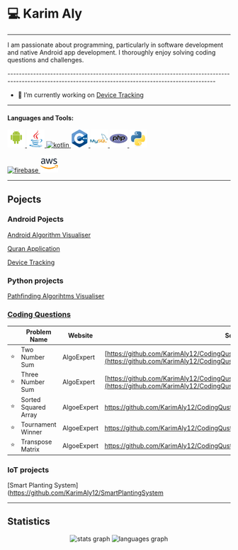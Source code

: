 # 💻 Karim Aly
-------------------------------------------------------------------------------------------------------------------------------------------------------
<p>I am passionate about programming, particularly in software development and native Android app development. I thoroughly enjoy solving coding questions and challenges.</p>
-------------------------------------------------------------------------------------------------------------------------------------------------------

- 🔭 I’m currently working on [Device Tracking](https://github.com/KarimAly12/DeviceTracking)

-------------------------------------------------------------------------------------------------------------------------------------------------------


<p align="left">
</p>

<h4 align="left">Languages and Tools:</h4>
<p align="left"> <a href="https://developer.android.com" target="_blank" rel="noreferrer"> <img src="https://raw.githubusercontent.com/devicons/devicon/master/icons/android/android-original-wordmark.svg" alt="android" width="40" height="40"/> </a> <a href="https://www.java.com" target="_blank" rel="noreferrer"> <img src="https://raw.githubusercontent.com/devicons/devicon/master/icons/java/java-original.svg" alt="java" width="40" height="40"/> </a> <a href="https://kotlinlang.org" target="_blank" rel="noreferrer"> <img src="https://www.vectorlogo.zone/logos/kotlinlang/kotlinlang-icon.svg" alt="kotlin" width="40" height="40"/> </a> 
<a href="https://www.w3schools.com/cpp/" target="_blank" rel="noreferrer"> <img src="https://raw.githubusercontent.com/devicons/devicon/master/icons/cplusplus/cplusplus-original.svg" alt="cplusplus" width="40" height="40"/> </a>  <a href="https://www.mysql.com/" target="_blank" rel="noreferrer"> <img src="https://raw.githubusercontent.com/devicons/devicon/master/icons/mysql/mysql-original-wordmark.svg" alt="mysql" width="40" height="40"/> </a> <a href="https://www.php.net" target="_blank" rel="noreferrer"> <img src="https://raw.githubusercontent.com/devicons/devicon/master/icons/php/php-original.svg" alt="php" width="40" height="40"/> </a> <a href="https://www.python.org" target="_blank" rel="noreferrer"> <img src="https://raw.githubusercontent.com/devicons/devicon/master/icons/python/python-original.svg" alt="python" width="40" height="40"/> </a> </p><a href="https://firebase.google.com/" target="_blank" rel="noreferrer"> <img src="https://www.vectorlogo.zone/logos/firebase/firebase-icon.svg" alt="firebase" width="40" height="40"/> </a><a href="https://aws.amazon.com" target="_blank" rel="noreferrer"> <img src="https://raw.githubusercontent.com/devicons/devicon/master/icons/amazonwebservices/amazonwebservices-original-wordmark.svg" alt="aws" width="40" height="40"/> </a></p>

-------------------------------------------------------------------------------------------------------------------------------------------------------


## Pojects

### Android Pojects
[Android Algorithm Visualiser](https://github.com/KarimAly12/AndroidAlgoVisulaiser)

[Quran Application](https://github.com/KarimAly12/Quran_App)

[Device Tracking](https://github.com/KarimAly12/DeviceTracking)


### Python projects
[Pathfinding Algorihtms Visualiser](https://github.com/KarimAly12/Pathfinding_Visualiser)


### [Coding Questions](https://github.com/KarimAly12/CodingQustions/tree/main)
|   | Problem Name     | Website    | Solution                                                                                                                                                             |
| - | ---------------- | ---------- | -------------------------------------------------------------------------------------------------------------------------------------------------------------------- |
| ⭐ | Two Number Sum   | AlgoExpert | [https://github.com/KarimAly12/CodingQustions/tree/main/AlgoExpert/TwoNumberSum](https://github.com/KarimAly12/CodingQustions/tree/main/AlgoExpert/TwoNumberSum)     |
| ⭐ | Three Number Sum | AlgoExpert | [https://github.com/KarimAly12/CodingQustions/tree/main/AlgoExpert/ThreeNumberSum](https://github.com/KarimAly12/CodingQustions/tree/main/AlgoExpert/ThreeNumberSum) |
| ⭐ | Sorted Squared Array | AlgoeExpert | https://github.com/KarimAly12/CodingQustions/tree/main/AlgoExpert/SortedSquaredArray |
| ⭐ | Tournament Winner | AlgoeExpert | https://github.com/KarimAly12/CodingQustions/tree/main/AlgoExpert/TournamentWinner |
| ⭐ | Transpose Matrix | AlgoeExpert | https://github.com/KarimAly12/CodingQustions/tree/main/AlgoExpert/TransposeMatrix |


### IoT projects
[Smart Planting System](https://github.com/KarimAly12/SmartPlantingSystem


-------------------------------------------------------------------------------------------------------------------------------------------------------

## Statistics
<div align="center">
  <img src="https://github-readme-stats.vercel.app/api?username=KarimAly12&hide_title=false&hide_rank=false&show_icons=true&include_all_commits=true&count_private=true&disable_animations=false&theme=dracula&locale=en&hide_border=false&order=1" height="150" alt="stats graph"  />
  <img src="https://github-readme-stats.vercel.app/api/top-langs?username=KarimAly12&locale=en&hide_title=false&layout=compact&card_width=320&langs_count=5&theme=dracula&hide_border=false&order=2" height="150" alt="languages graph"  />
</div>




